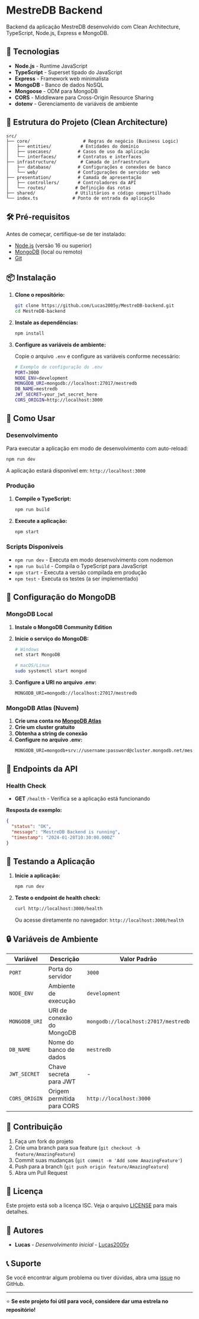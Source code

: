 # MestreDB Backend

Backend da aplicação MestreDB desenvolvido com Clean Architecture, TypeScript, Node.js, Express e MongoDB.

## 🚀 Tecnologias

- **Node.js** - Runtime JavaScript
- **TypeScript** - Superset tipado do JavaScript
- **Express** - Framework web minimalista
- **MongoDB** - Banco de dados NoSQL
- **Mongoose** - ODM para MongoDB
- **CORS** - Middleware para Cross-Origin Resource Sharing
- **dotenv** - Gerenciamento de variáveis de ambiente

## 📁 Estrutura do Projeto (Clean Architecture)

```
src/
├── core/                    # Regras de negócio (Business Logic)
│   ├── entities/           # Entidades do domínio
│   ├── usecases/          # Casos de uso da aplicação
│   └── interfaces/        # Contratos e interfaces
├── infrastructure/         # Camada de infraestrutura
│   ├── database/          # Configurações e conexões de banco
│   └── web/               # Configurações de servidor web
├── presentation/          # Camada de apresentação
│   ├── controllers/       # Controladores da API
│   └── routes/           # Definição das rotas
├── shared/               # Utilitários e código compartilhado
└── index.ts             # Ponto de entrada da aplicação
```

## 🛠️ Pré-requisitos

Antes de começar, certifique-se de ter instalado:

- [Node.js](https://nodejs.org/) (versão 16 ou superior)
- [MongoDB](https://www.mongodb.com/try/download/community) (local ou remoto)
- [Git](https://git-scm.com/)

## 📦 Instalação

1. **Clone o repositório:**
   ```bash
   git clone https://github.com/Lucas2005y/MestreDB-backend.git
   cd MestreDB-backend
   ```

2. **Instale as dependências:**
   ```bash
   npm install
   ```

3. **Configure as variáveis de ambiente:**
   
   Copie o arquivo `.env` e configure as variáveis conforme necessário:
   ```bash
   # Exemplo de configuração do .env
   PORT=3000
   NODE_ENV=development
   MONGODB_URI=mongodb://localhost:27017/mestredb
   DB_NAME=mestredb
   JWT_SECRET=your_jwt_secret_here
   CORS_ORIGIN=http://localhost:3000
   ```

## 🚀 Como Usar

### Desenvolvimento

Para executar a aplicação em modo de desenvolvimento com auto-reload:

```bash
npm run dev
```

A aplicação estará disponível em: `http://localhost:3000`

### Produção

1. **Compile o TypeScript:**
   ```bash
   npm run build
   ```

2. **Execute a aplicação:**
   ```bash
   npm start
   ```

### Scripts Disponíveis

- `npm run dev` - Executa em modo desenvolvimento com nodemon
- `npm run build` - Compila o TypeScript para JavaScript
- `npm start` - Executa a versão compilada em produção
- `npm test` - Executa os testes (a ser implementado)

## 🔧 Configuração do MongoDB

### MongoDB Local

1. **Instale o MongoDB Community Edition**
2. **Inicie o serviço do MongoDB:**
   ```bash
   # Windows
   net start MongoDB
   
   # macOS/Linux
   sudo systemctl start mongod
   ```

3. **Configure a URI no arquivo .env:**
   ```
   MONGODB_URI=mongodb://localhost:27017/mestredb
   ```

### MongoDB Atlas (Nuvem)

1. **Crie uma conta no [MongoDB Atlas](https://www.mongodb.com/atlas)**
2. **Crie um cluster gratuito**
3. **Obtenha a string de conexão**
4. **Configure no arquivo .env:**
   ```
   MONGODB_URI=mongodb+srv://username:password@cluster.mongodb.net/mestredb
   ```

## 📡 Endpoints da API

### Health Check

- **GET** `/health` - Verifica se a aplicação está funcionando

**Resposta de exemplo:**
```json
{
  "status": "OK",
  "message": "MestreDB Backend is running",
  "timestamp": "2024-01-20T10:30:00.000Z"
}
```

## 🧪 Testando a Aplicação

1. **Inicie a aplicação:**
   ```bash
   npm run dev
   ```

2. **Teste o endpoint de health check:**
   ```bash
   curl http://localhost:3000/health
   ```

   Ou acesse diretamente no navegador: `http://localhost:3000/health`

## 🔒 Variáveis de Ambiente

| Variável | Descrição | Valor Padrão |
|----------|-----------|--------------|
| `PORT` | Porta do servidor | `3000` |
| `NODE_ENV` | Ambiente de execução | `development` |
| `MONGODB_URI` | URI de conexão do MongoDB | `mongodb://localhost:27017/mestredb` |
| `DB_NAME` | Nome do banco de dados | `mestredb` |
| `JWT_SECRET` | Chave secreta para JWT | - |
| `CORS_ORIGIN` | Origem permitida para CORS | `http://localhost:3000` |

## 🤝 Contribuição

1. Faça um fork do projeto
2. Crie uma branch para sua feature (`git checkout -b feature/AmazingFeature`)
3. Commit suas mudanças (`git commit -m 'Add some AmazingFeature'`)
4. Push para a branch (`git push origin feature/AmazingFeature`)
5. Abra um Pull Request

## 📝 Licença

Este projeto está sob a licença ISC. Veja o arquivo [LICENSE](LICENSE) para mais detalhes.

## 👥 Autores

- **Lucas** - *Desenvolvimento inicial* - [Lucas2005y](https://github.com/Lucas2005y)

## 📞 Suporte

Se você encontrar algum problema ou tiver dúvidas, abra uma [issue](https://github.com/Lucas2005y/MestreDB-backend/issues) no GitHub.

---

⭐ **Se este projeto foi útil para você, considere dar uma estrela no repositório!**